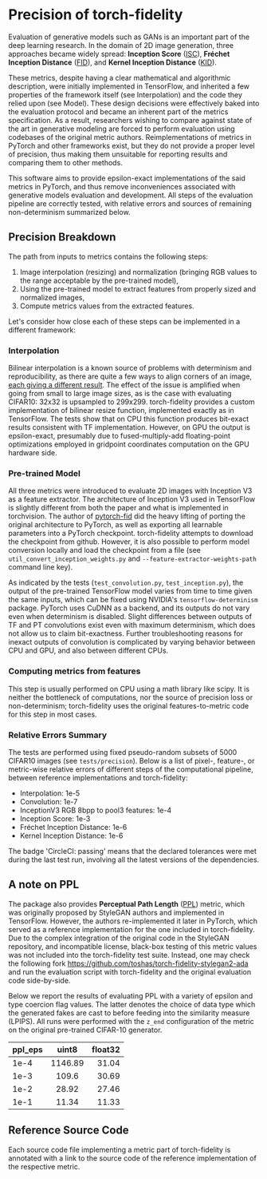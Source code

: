 # Precision of torch-fidelity

Evaluation of generative models such as GANs is an important part of the deep learning research. 
In the domain of 2D image generation, three approaches became widely spread: 
**Inception Score** ([ISC](https://arxiv.org/pdf/1606.03498.pdf)), 
**Fréchet Inception Distance** ([FID](https://arxiv.org/pdf/1706.08500.pdf)), and 
**Kernel Inception Distance** ([KID](https://arxiv.org/pdf/1801.01401.pdf)). 

These metrics, despite having a clear mathematical and algorithmic description, were initially implemented in 
TensorFlow, and inherited a few properties of the framework itself (see Interpolation) and the code they relied upon 
(see Model). 
These design decisions were effectively baked into the evaluation protocol and became an inherent part of the 
metrics specification.
As a result, researchers wishing to compare against state of the art in generative modeling are forced to perform 
evaluation using codebases of the original metric authors. 
Reimplementations of metrics in PyTorch and other frameworks exist, but they do not provide a proper level of precision, 
thus making them unsuitable for reporting results and comparing them to other methods.   

This software aims to provide epsilon-exact implementations of the said metrics in PyTorch, and thus remove
inconveniences associated with generative models evaluation and development. All steps of the evaluation pipeline are
correctly tested, with relative errors and sources of remaining non-determinism summarized below.  

## Precision Breakdown

The path from inputs to metrics contains the following steps:
1. Image interpolation (resizing) and normalization (bringing RGB values to the range acceptable by the pre-trained 
model),
2. Using the pre-trained model to extract features from properly sized and normalized images,
3. Compute metrics values from the extracted features.

Let's consider how close each of these steps can be implemented in a different framework:

### Interpolation

Bilinear interpolation is a known source of problems with determinism and reproducibility, as there are quite a few ways
to align corners of an image, [each giving a different result](https://machinethink.net/blog/coreml-upsampling/). 
The effect of the issue is amplified when going from small to large image sizes, as is the case with evaluating CIFAR10: 
32x32 is upsampled to 299x299. torch-fidelity provides a custom implementation of bilinear resize function, 
implemented exactly as in TensorFlow. The tests show that on CPU this function produces bit-exact results consistent 
with TF implementation. However, on GPU the output is epsilon-exact, presumably due to fused-multiply-add floating-point 
optimizations employed in gridpoint coordinates computation on the GPU hardware side.

### Pre-trained Model

All three metrics were introduced to evaluate 2D images with Inception V3 as a feature extractor. The architecture
of Inception V3 used in TensorFlow is slightly different from both the paper and what is implemented in 
torchvision. The author of [pytorch-fid](https://github.com/mseitzer/pytorch-fid) did the heavy lifting of porting the 
original architecture to PyTorch, as well as exporting all learnable parameters into a PyTorch checkpoint. 
torch-fidelity attempts to download the checkpoint from github. However, it is also possible to perform model 
conversion locally and load the checkpoint from a file (see `util_convert_inception_weights.py` and 
`--feature-extractor-weights-path` command line key). 

As indicated by the tests (`test_convolution.py`, `test_inception.py`), the output of the pre-trained TensorFlow model
varies from time to time given the same inputs, which can be fixed using NVIDIA's `tensorflow-determinism` package. 
PyTorch uses CuDNN as a backend, and its outputs do not vary even when determinism is disabled. Slight differences
between outputs of TF and PT convolutions exist even with maximum determinism, which does not allow us to claim
bit-exactness. Further troubleshooting reasons for inexact outputs of convolution is complicated by varying behavior
between CPU and GPU, and also between different CPUs.

### Computing metrics from features
This step is usually performed on CPU using a math library like scipy. It is neither the bottleneck of computations,
nor the source of precision loss or non-determinism; torch-fidelity uses the original features-to-metric code for this 
step in most cases.

### Relative Errors Summary

The tests are performed using fixed pseudo-random subsets of 5000 CIFAR10 images (see `tests/precision`). Below is a 
list of pixel-, feature-, or metric-wise relative errors of different steps of the computational pipeline, between 
reference implementations and torch-fidelity:
- Interpolation: 1e-5
- Convolution: 1e-7
- InceptionV3 RGB 8bpp to pool3 features: 1e-4
- Inception Score: 1e-3
- Fréchet Inception Distance: 1e-6
- Kernel Inception Distance: 1e-6

The badge 'CircleCI: passing' means that the declared tolerances were met during the last test run, involving all the 
latest versions of the dependencies. 

## A note on PPL

The package also provides **Perceptual Path Length** ([PPL](https://arxiv.org/pdf/1812.04948.pdf)) metric, which was 
originally proposed by StyleGAN authors and implemented in TensorFlow. However, the authors re-implemented it later in 
PyTorch, which served as a reference implementation for the one included in torch-fidelity. Due to the complex 
integration of the original code in the StyleGAN repository, and incompatible license, black-box testing of this metric 
values was not included into the torch-fidelity test suite. Instead, one may check the following fork 
https://github.com/toshas/torch-fidelity-stylegan2-ada and run the evaluation script with torch-fidelity and the 
original evaluation code side-by-side.

Below we report the results of evaluating PPL with a variety of epsilon and type coercion flag values. The latter
denotes the choice of data type which the generated fakes are cast to before feeding into the similarity measure 
(LPIPS). All runs were performed with the `z_end` configuration of the metric on the original pre-trained CIFAR-10 
generator.

| ppl_eps | uint8     | float32  |
| ------- |:---------:| --------:|
| 1e-4    | 1146.89   |    31.04 |
| 1e-3    | 109.6     |    30.69 |
| 1e-2    | 28.92     |    27.46 |
| 1e-1    | 11.34     |    11.33 |

## Reference Source Code

Each source code file implementing a metric part of torch-fidelity is annotated with a link to the source code of the 
reference implementation of the respective metric.